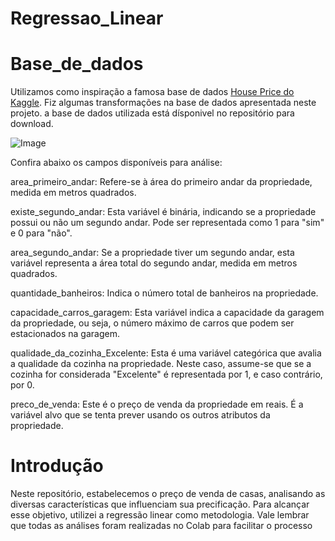 # Regressao_Linear

# Base_de_dados
Utilizamos como inspiração a famosa base de dados [House Price do Kaggle](https://www.kaggle.com/code/ahmedmahmoud16/house-prices-regression). Fiz algumas transformações na base de dados apresentada neste projeto. a base de dados utilizada está dísponivel no repositório para download.


![Image](https://github.com/user-attachments/assets/935d8b79-1dbc-4aff-a144-5dd82bef3fb7)


Confira abaixo os campos disponíveis para análise:

area_primeiro_andar: Refere-se à área do primeiro andar da propriedade, medida em metros quadrados.

existe_segundo_andar: Esta variável é binária, indicando se a propriedade possui ou não um segundo andar. Pode ser representada como 1 para "sim" e 0 para "não".

area_segundo_andar: Se a propriedade tiver um segundo andar, esta variável representa a área total do segundo andar, medida em metros quadrados.

quantidade_banheiros: Indica o número total de banheiros na propriedade.

capacidade_carros_garagem: Esta variável indica a capacidade da garagem da propriedade, ou seja, o número máximo de carros que podem ser estacionados na garagem.

qualidade_da_cozinha_Excelente: Esta é uma variável categórica que avalia a qualidade da cozinha na propriedade. Neste caso, assume-se que se a cozinha for considerada "Excelente" é representada por 1, e caso contrário, por 0.

preco_de_venda: Este é o preço de venda da propriedade em reais. É a variável alvo que se tenta prever usando os outros atributos da propriedade.

# Introdução
Neste repositório, estabelecemos o preço de venda de casas, analisando as diversas características que influenciam sua precificação. Para alcançar esse objetivo, utilizei a regressão linear como metodologia. Vale lembrar que todas as análises foram realizadas no Colab para facilitar o processo
